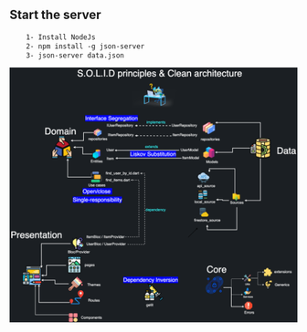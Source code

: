 ## Start the server
```
    1- Install NodeJs
    2- npm install -g json-server
    3- json-server data.json
```


![Solid principles](https://github.com/babakoto/flutter_SOLID_principles-clean_architecture/blob/main/SOLID%20%26%20clean%20architecture.drawio.png)
